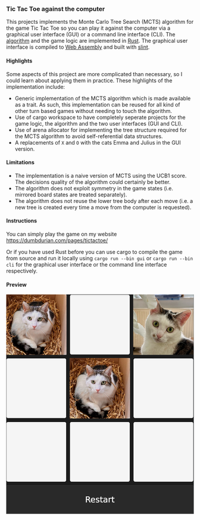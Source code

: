 ### Tic Tac Toe against the computer

This projects implements the Monte Carlo Tree Search (MCTS) algorithm for the game Tic Tac Toe so you can play it against the computer via a graphical user interface (GUI)
or a command line interface (CLI). The [algorithm](https://en.wikipedia.org/wiki/Monte_Carlo_tree_search) and the game logic are implemented in
[Rust](https://www.rust-lang.org/). The graphical user interface is compiled to [Web Assembly](https://webassembly.org/) and built with [slint](https://slint.dev/).

#### Highlights

Some aspects of this project are more complicated than necessary, so I could learn about applying them in practice. These highlights of the implementation include:

- Generic implementation of the MCTS algorithm which is made available as a trait. As such, this implementation can be reused for all kind of other turn based games
without needing to touch the algorithm.
- Use of cargo workspace to have completely seperate projects for the game logic, the algorithm and the two user interfaces (GUI and CLI).
- Use of arena allocator for implementing the tree structure required for the MCTS algorithm to avoid self-referential data structures.
- A replacements of `X` and `O` with the cats Emma and Julius in the GUI version.

#### Limitations

- The implementation is a naive version of MCTS using the UCB1 score. The decisions quality of the algorithm could certainly be better.
- The algorithm does not exploit symmetry in the game states (i.e. mirrored board states are treated separately).
- The algorithm does not reuse the lower tree body after each move (i.e. a new tree is created every time a move from the computer is requested).

#### Instructions

You can simply play the game on my website https://dumbdurian.com/pages/tictactoe/

Or if you have used Rust before you can use cargo to compile the game from source and run it locally 
using `cargo run --bin gui` or `cargo run --bin cli` for the graphical user interface or the command line interface respectively.

#### Preview

![A preview of the GUI](gui/gui_preview.png)
